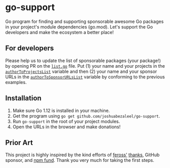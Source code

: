 # go-support
Go program for finding and supporting sponsorable awesome Go packages in your project's module dependencies (go.mod).
Let's support the Go developers and make the ecosystem a better place!

## For developers 
Please help us to update the list of sponsorable packages (your package!) by opening PR on the [`list.go`](https://github.com/joshuabezaleel/go-support/blob/master/list.go) file. 
Put (1) your name and your projects in the [`authorToProjectsList`](https://github.com/joshuabezaleel/go-support/blob/master/list.go#L3) variable and then (2) your name and your sponsor URLs in the [`authorToSponsorURLsList`](https://github.com/joshuabezaleel/go-support/blob/master/list.go#L25) variable by conforming to the previous examples.

## Installation
1. Make sure Go 1.12 is installed in your machine.
2. Get the program using `go get github.com/joshuabezaleel/go-support`.
3. Run `go-support` in the root of your project modules.
4. Open the URLs in the browser and make donations!

## Prior Art
This project is highly inspired by the kind efforts of [feross'](https://github.com/feross) [thanks](https://github.com/feross/thanks), GitHub sponsor, and [npm fund](https://github.com/npm/cli/pull/273). Thank you very much for taking the first steps. 
